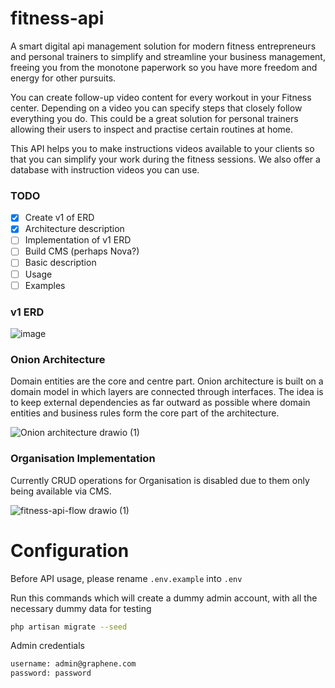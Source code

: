 # fitness-api

A smart digital api management solution for modern fitness entrepreneurs and personal trainers to simplify and streamline your business management, freeing you from the monotone paperwork so you have more freedom and energy for other pursuits.

You can create follow-up video content for every workout in your Fitness center. Depending on a video you can specify steps that closely follow everything you do. This could be a great solution for personal trainers allowing their users to inspect and practise certain routines at home.

This API helps you to make instructions videos available to your clients so that you can simplify your work during the fitness sessions. We also offer a database with instruction videos you can use.

### TODO
- [x] Create v1 of ERD
- [x] Architecture description
- [ ] Implementation of v1 ERD
- [ ] Build CMS (perhaps Nova?)
- [ ] Basic description
- [ ] Usage
- [ ] Examples

### v1 ERD

![image](https://user-images.githubusercontent.com/22980168/216065591-b9a906ce-2891-4052-a939-50af910852cf.png)

### Onion Architecture
Domain entities are the core and centre part. Onion architecture is built on a domain model in which layers are connected through interfaces. 
The idea is to keep external dependencies as far outward as possible where domain entities and business rules form the core part of the architecture.

![Onion architecture drawio (1)](https://user-images.githubusercontent.com/22980168/215732848-459b243a-d977-4953-8e26-85ce6bc0a886.png)
### Organisation Implementation

Currently CRUD operations for Organisation is disabled due to them only being available via CMS.

![fitness-api-flow drawio (1)](https://user-images.githubusercontent.com/22980168/215733005-1683ab0c-20dd-454a-855c-f8ddee669803.png)

# Configuration

Before API usage, please rename `.env.example` into `.env`

Run this commands which will create a dummy admin account, with all the necessary dummy data for testing
```bash
php artisan migrate --seed
```

Admin credentials

```bash
username: admin@graphene.com
password: password
```
